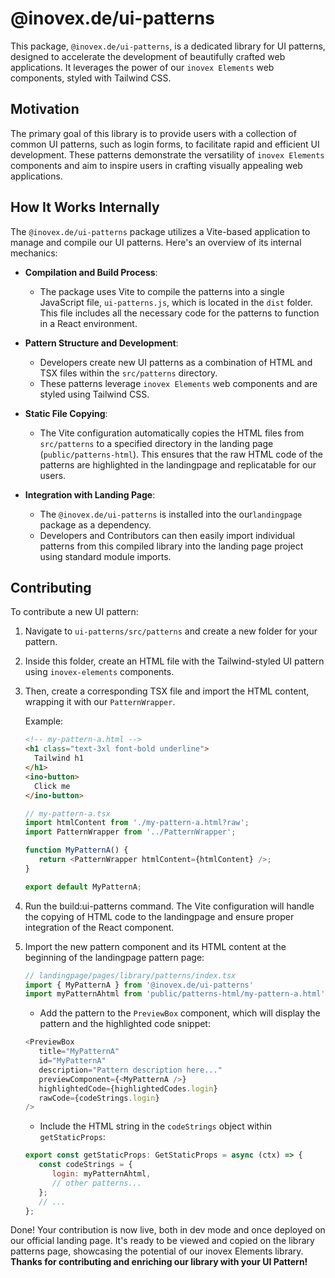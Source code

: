 # @inovex.de/ui-patterns

This package, `@inovex.de/ui-patterns`, is a dedicated library for UI patterns, designed to accelerate the development of beautifully crafted web applications. It leverages the power of our `inovex Elements` web components, styled with Tailwind CSS.

## Motivation

The primary goal of this library is to provide users with a collection of common UI patterns, such as login forms, to facilitate rapid and efficient UI development. These patterns demonstrate the versatility of `inovex Elements` components and aim to inspire users in crafting visually appealing web applications.

## How It Works Internally

The `@inovex.de/ui-patterns` package utilizes a Vite-based application to manage and compile our UI patterns. Here's an overview of its internal mechanics:

- **Compilation and Build Process**: 
  - The package uses Vite to compile the patterns into a single JavaScript file, `ui-patterns.js`, which is located in the `dist` folder. This file includes all the necessary code for the patterns to function in a React environment.

- **Pattern Structure and Development**:
  - Developers create new UI patterns as a combination of HTML and TSX files within the `src/patterns` directory. 
  - These patterns leverage `inovex Elements` web components and are styled using Tailwind CSS.

- **Static File Copying**:
  - The Vite configuration automatically copies the HTML files from `src/patterns` to a specified directory in the landing page (`public/patterns-html`). This ensures that the raw HTML code of the patterns are highlighted in the landingpage and replicatable for our users.

- **Integration with Landing Page**:
  - The `@inovex.de/ui-patterns` is installed into the our`landingpage` package as a dependency.
  - Developers and Contributors can then easily import individual patterns from this compiled library into the landing page project using standard module imports.


## Contributing

To contribute a new UI pattern:

1. Navigate to `ui-patterns/src/patterns` and create a new folder for your pattern.
2. Inside this folder, create an HTML file with the Tailwind-styled UI pattern using `inovex-elements` components. 
3. Then, create a corresponding TSX file and import the HTML content, wrapping it with our `PatternWrapper`.

   Example:

   ```html
   <!-- my-pattern-a.html -->
   <h1 class="text-3xl font-bold underline">
     Tailwind h1
   </h1>
   <ino-button>
     Click me
   </ino-button>
   ```

   ```js
   // my-pattern-a.tsx
   import htmlContent from './my-pattern-a.html?raw';
   import PatternWrapper from '../PatternWrapper';

   function MyPatternA() {
      return <PatternWrapper htmlContent={htmlContent} />;
   }  

   export default MyPatternA;
   ```
4. Run the build:ui-patterns command. The Vite configuration will handle the copying of HTML code to the landingpage and ensure proper integration of the React component.

5. Import the new pattern component and its HTML content at the beginning of the landingpage pattern page:

   ```js
   // landingpage/pages/library/patterns/index.tsx
   import { MyPatternA } from '@inovex.de/ui-patterns'
   import myPatternAhtml from 'public/patterns-html/my-pattern-a.html';
   ```

   - Add the pattern to the `PreviewBox` component, which will display the pattern and the highlighted code snippet:

   ```js
   <PreviewBox
      title="MyPatternA"
      id="MyPatternA"
      description="Pattern description here..."
      previewComponent={<MyPatternA />}
      highlightedCode={highlightedCodes.login}
      rawCode={codeStrings.login}
   />
   ```

   - Include the HTML string in the `codeStrings` object within `getStaticProps`:

   ```js
   export const getStaticProps: GetStaticProps = async (ctx) => {
      const codeStrings = {
         login: myPatternAhtml,
         // other patterns...
      };
      // ...
   };
   ```
   
Done! Your contribution is now live, both in dev mode and once deployed on our official landing page. It's ready to be viewed and copied on the library patterns page, showcasing the potential of our inovex Elements library. **Thanks for contributing and enriching our library with your UI Pattern!**
